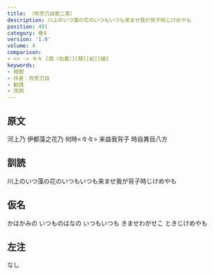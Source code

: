 ```yaml
---
title: （吹芡刀自歌二首）
description: 川上のいつ藻の花のいつもいつも来ませ我が背子時じけめやも
position: 491
category: 巻4
version: '1.0'
volume: 4
comparison:
- <> -> 々々 [西（右書）][類][紀][細]
keywords:
- 相聞
- 作者：吹芡刀自
- 勧誘
- 序詞
---
```


## 原文

河上乃 伊都藻之花乃 何時<々々> 来益我背子 時自異目八方

## 訓読

川上のいつ藻の花のいつもいつも来ませ我が背子時じけめやも

## 仮名

かはかみの いつものはなの いつもいつも きませわがせこ ときじけめやも

## 左注

なし
